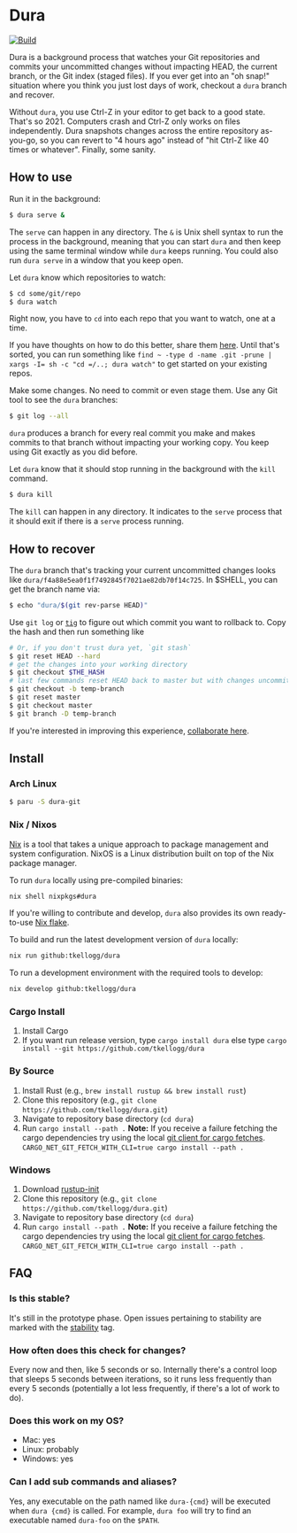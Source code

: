 # Dura

[![Build][build badge]][build action]

Dura is a background process that watches your Git repositories and commits your uncommitted changes without impacting
HEAD, the current branch, or the Git index (staged files). If you ever get into an "oh snap!" situation where you think
you just lost days of work, checkout a `dura` branch and recover.

Without `dura`, you use Ctrl-Z in your editor to get back to a good state. That's so 2021. Computers crash and Ctrl-Z
only works on files independently. Dura snapshots changes across the entire repository as-you-go, so you can revert to
"4 hours ago" instead of "hit Ctrl-Z like 40 times or whatever". Finally, some sanity.

## How to use

Run it in the background:

```bash
$ dura serve &
```

The `serve` can happen in any directory. The `&` is Unix shell syntax to run the process in the background, meaning that you can start
`dura` and then keep using the same terminal window while `dura` keeps running. You could also run `dura serve` in a
window that you keep open.

Let `dura` know which repositories to watch:

```bash
$ cd some/git/repo
$ dura watch
```

Right now, you have to `cd` into each repo that you want to watch, one at a time.

If you have thoughts on how to do this better, share them [here](https://github.com/tkellogg/dura/issues/3). Until that's sorted, you can
run something like `find ~ -type d -name .git -prune | xargs -I= sh -c "cd =/..; dura watch"` to get started on your existing repos.

Make some changes. No need to commit or even stage them. Use any Git tool to see the `dura` branches:

```bash
$ git log --all
```

`dura` produces a branch for every real commit you make and makes commits to that branch without impacting your working
copy. You keep using Git exactly as you did before.

Let `dura` know that it should stop running in the background with the `kill` command.

```bash
$ dura kill
```

The `kill` can happen in any directory. It indicates to the `serve`
process that it should exit if there is a `serve` process running.

## How to recover

The `dura` branch that's tracking your current uncommitted changes looks like `dura/f4a88e5ea0f1f7492845f7021ae82db70f14c725`.
In $SHELL, you can get the branch name via:

```bash
$ echo "dura/$(git rev-parse HEAD)"
```

Use `git log` or [`tig`](https://jonas.github.io/tig/) to figure out which commit you want to rollback to. Copy the hash
and then run something like

```bash
# Or, if you don't trust dura yet, `git stash`
$ git reset HEAD --hard
# get the changes into your working directory
$ git checkout $THE_HASH
# last few commands reset HEAD back to master but with changes uncommitted
$ git checkout -b temp-branch
$ git reset master
$ git checkout master
$ git branch -D temp-branch
```

If you're interested in improving this experience, [collaborate here](https://github.com/tkellogg/dura/issues/4).

## Install

### Arch Linux

```bash
$ paru -S dura-git
```

### Nix / Nixos

[Nix][nix website] is a tool that takes a unique approach to package
management and system configuration. NixOS is a Linux distribution
built on top of the Nix package manager.

To run `dura` locally using pre-compiled binaries:

```bash
nix shell nixpkgs#dura
```

If you're willing to contribute and develop, `dura` also provides its
own ready-to-use [Nix flake][nix flake].

To build and run the latest development version of `dura` locally:

```bash
nix run github:tkellogg/dura
```

To run a development environment with the required tools
to develop:

```bash
nix develop github:tkellogg/dura
```

### Cargo Install

1. Install Cargo
2. If you want run release version, type `cargo install dura` else type `cargo install --git https://github.com/tkellogg/dura`

### By Source

1. Install Rust (e.g., `brew install rustup && brew install rust`)
2. Clone this repository (e.g., `git clone https://github.com/tkellogg/dura.git`)
3. Navigate to repository base directory (`cd dura`)
4. Run `cargo install --path .` **Note:** If you receive a failure fetching the cargo dependencies try using the local [git client for cargo fetches](https://doc.rust-lang.org/cargo/reference/config.html#netgit-fetch-with-cli). `CARGO_NET_GIT_FETCH_WITH_CLI=true cargo install --path .`

### Windows

1. Download [rustup-init](https://www.rust-lang.org/tools/install)
2. Clone this repository (e.g., `git clone https://github.com/tkellogg/dura.git`)
3. Navigate to repository base directory (`cd dura`)
4. Run `cargo install --path .` **Note:** If you receive a failure fetching the cargo dependencies try using the local [git client for cargo fetches](https://doc.rust-lang.org/cargo/reference/config.html#netgit-fetch-with-cli). `CARGO_NET_GIT_FETCH_WITH_CLI=true cargo install --path .`

## FAQ

### Is this stable?

It's still in the prototype phase. Open issues pertaining to stability are marked with the
[stability](https://github.com/tkellogg/dura/issues?q=is%3Aopen+is%3Aissue+label%3Astability) tag.

### How often does this check for changes?

Every now and then, like 5 seconds or so. Internally there's a control loop that sleeps 5 seconds between iterations, so it
runs less frequently than every 5 seconds (potentially a lot less frequently, if there's a lot of work to do).

### Does this work on my OS?

-   Mac: yes
-   Linux: probably
-   Windows: yes

### Can I add sub commands and aliases?

Yes, any executable on the path named like `dura-{cmd}` will be executed
when `dura {cmd}` is called. For example, `dura foo` will try to find an
executable named `dura-foo` on the `$PATH`.

[build badge]: https://github.com/tkellogg/dura/actions/workflows/build.yaml/badge.svg
[build action]: https://github.com/tkellogg/dura/actions/workflows/build.yaml
[nix website]: https://nixos.org/
[nix flake]: https://nixos.wiki/wiki/Flakes
